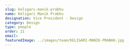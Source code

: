 ```yaml
---
slug: keligari-manik-prabhu
name: Keligari Manik Prabhu
designation: Vice President - Design
category: Design
type: people
order: 21
email:
featuredImage: ../images/team/KELIGARI-MANIK-PRABHU.jpg
---
```


